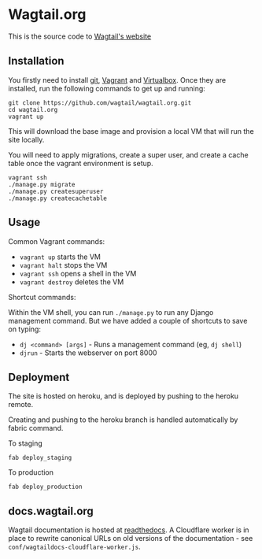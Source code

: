 # Wagtail.org

This is the source code to [Wagtail's website](https://wagtail.org)

## Installation

You firstly need to install [git](https://git-scm.com), [Vagrant](https://www.vagrantup.com/) and [Virtualbox](https://www.virtualbox.org/). Once they are installed, run the following commands to get up and running:

```
git clone https://github.com/wagtail/wagtail.org.git
cd wagtail.org
vagrant up
```

This will download the base image and provision a local VM that will run the site locally.

You will need to apply migrations, create a super user, and create a cache table once the vagrant environment is setup.
```
vagrant ssh
./manage.py migrate
./manage.py createsuperuser
./manage.py createcachetable
```

## Usage

Common Vagrant commands:

 - ``vagrant up`` starts the VM
 - ``vagrant halt`` stops the VM
 - ``vagrant ssh`` opens a shell in the VM
 - ``vagrant destroy`` deletes the VM

Shortcut commands:

Within the VM shell, you can run ``./manage.py`` to run any Django management command. But we have added a couple of shortcuts to save on typing:

 - ``dj <command> [args]`` - Runs a management command (eg, ``dj shell``)
 - ``djrun`` - Starts the webserver on port 8000


## Deployment

The site is hosted on heroku, and is deployed by pushing to the heroku remote.

Creating and pushing to the heroku branch is handled automatically by fabric command.

To staging

`fab deploy_staging`

To production

`fab deploy_production`


## docs.wagtail.org

Wagtail documentation is hosted at [readthedocs](https://readthedocs.org/). A Cloudflare worker is in place to rewrite canonical URLs on old versions of the documentation - see `conf/wagtaildocs-cloudflare-worker.js`.
